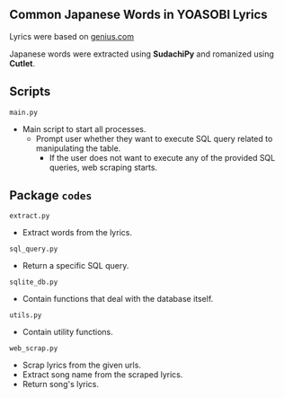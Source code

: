 ## Common Japanese Words in YOASOBI Lyrics
Lyrics were based on [genius.com](https://genius.com/artists/Yoasobi)

Japanese words were extracted using **SudachiPy** and romanized using **Cutlet**.

## Scripts
```main.py```
- Main script to start all processes.
  - Prompt user whether they want to execute SQL query related to manipulating the table.
    - If the user does not want to execute any of the provided SQL queries, web scraping starts.

## Package ```codes```
```extract.py```
- Extract words from the lyrics.

```sql_query.py```
- Return a specific SQL query.

```sqlite_db.py```
- Contain functions that deal with the database itself.

```utils.py```
- Contain utility functions.

```web_scrap.py```
- Scrap lyrics from the given urls.
- Extract song name from the scraped lyrics.
- Return song's lyrics.